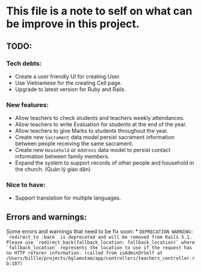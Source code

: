 # This file is a note to self on what can be improve in this project.

## TODO:
### Tech debts:
* Create a user friendly UI for creating User.
* Use Vietnamese for the creating Cell page.
* Upgrade to latest version for Ruby and Rails.
### New features:
* Allow teachers to check students and teachers weekly attendances.
* Allow teachers to write Evaluation for students at the end of the year.
* Allow teachers to give Marks to students throughout the year.
* Create new ```Sacrament``` data model persist sacrament information between people receiving the same sacrament.
* Create new ```Household``` or ```Address``` data model to persist contact information between family members.
* Expand the system to support records of other people and household in the church. (Quản lý giáo dân) 
### Nice to have:
* Support translation for multiple languages.

## Errors and warnings:
Some errors and warnings that need to be fix soon:
* 
    ```
    DEPRECATION WARNING: `redirect_to :back` is deprecated and will be removed from Rails 5.1. Please use `redirect_back(fallback_location: fallback_location)` where `fallback_location` represents the location to use if the request has no HTTP referer information. (called from isAdminOrSelf at /Users/billle/projects/bglamutam/app/controllers/teachers_controller.rb:107)
    ```
